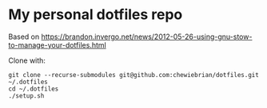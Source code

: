 # My personal dotfiles repo

Based on https://brandon.invergo.net/news/2012-05-26-using-gnu-stow-to-manage-your-dotfiles.html

Clone with:

```
git clone --recurse-submodules git@github.com:chewiebrian/dotfiles.git ~/.dotfiles
cd ~/.dotfiles
./setup.sh
```
